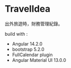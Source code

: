 # TravelIdea

出外旅遊時，財務管理紀錄。

build with :

- Angular 14.2.0
- bootstrap 5.2.0
- FullCalendar plugin
- Angular Material UI 13.0.0
